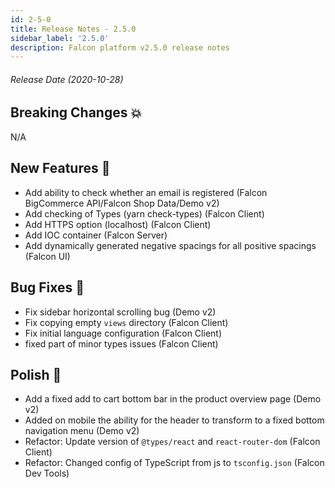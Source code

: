 ```yaml
---
id: 2-5-0
title: Release Notes - 2.5.0
sidebar_label: '2.5.0'
description: Falcon platform v2.5.0 release notes
---
```


###### Release Date (2020-10-28)

## Breaking Changes 💥

N/A

## New Features 🚀

- Add ability to check whether an email is registered (Falcon BigCommerce API/Falcon Shop Data/Demo v2)
- Add checking of Types (yarn check-types) (Falcon Client)
- Add HTTPS option (localhost) (Falcon Client)
- Add IOC container (Falcon Server)
- Add dynamically generated negative spacings for all positive spacings (Falcon UI)

## Bug Fixes 🐛

- Fix sidebar horizontal scrolling bug (Demo v2)
- Fix copying empty `views` directory (Falcon Client)
- Fix initial language configuration (Falcon Client)
- fixed part of minor types issues (Falcon Client)

## Polish 💅

- Add a fixed add to cart bottom bar in the product overview page (Demo v2)
- Added on mobile the ability for the header to transform to a fixed bottom navigation menu (Demo v2)
- Refactor: Update version of `@types/react` and `react-router-dom` (Falcon Client)
- Refactor: Changed config of TypeScript from js to `tsconfig.json` (Falcon Dev Tools)
